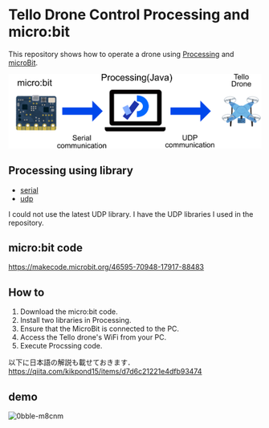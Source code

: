 # Tello Drone Control Processing and micro:bit

This repository shows how to operate a drone using [Processing](https://processing.org/) and [microBit](https://microbit.org/ja/).


<img src="img/systemOverview.png" alt="SystemOverView" title="SystemOverView">

## Processing using library
- [serial](https://processing.org/reference/libraries/serial/index.html)
- [udp](https://ubaa.net/shared/processing/udp/)

I could not use the latest UDP library. I have the UDP libraries I used in the repository.


## micro:bit code
https://makecode.microbit.org/46595-70948-17917-88483

## How to

1. Download the micro:bit code.
2. Install two libraries in Processing.
3. Ensure that the MicroBit is connected to the PC.
4. Access the Tello drone's WiFi from your PC.
5. Execute Procssing code.


以下に日本語の解説も載せておきます．
https://qiita.com/kikpond15/items/d7d6c21221e4dfb93474

## demo
![0bble-m8cnm](https://user-images.githubusercontent.com/29980030/131143768-073f5ef2-4388-4ab4-8b28-5dc2833e389b.gif)


